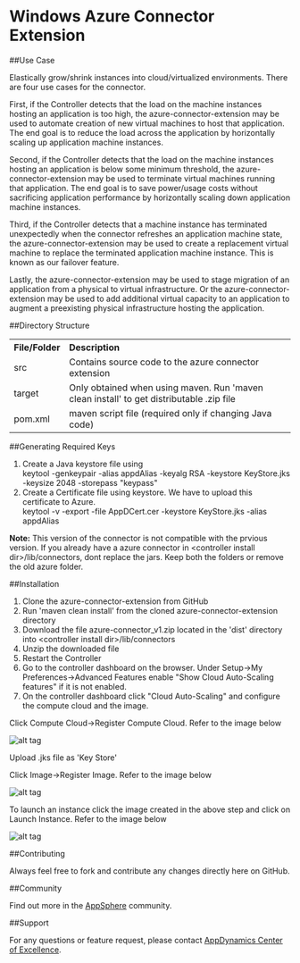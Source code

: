 Windows Azure Connector Extension
=================================

##Use Case

Elastically grow/shrink instances into cloud/virtualized environments. There are four use cases for the connector. 

First, if the Controller detects that the load on the machine instances hosting an application is too high, the azure-connector-extension may be used to automate creation of new virtual machines to host that application. The end goal is to reduce the load across the application by horizontally scaling up application machine instances.

Second, if the Controller detects that the load on the machine instances hosting an application is below some minimum threshold, the azure-connector-extension may be used to terminate virtual machines running that application. The end goal is to save power/usage costs without sacrificing application performance by horizontally scaling down application machine instances.

Third, if the Controller detects that a machine instance has terminated unexpectedly when the connector refreshes an application machine state, the azure-connector-extension may be used to create a replacement virtual machine to replace the terminated application machine instance. This is known as our failover feature.

Lastly, the azure-connector-extension may be used to stage migration of an application from a physical to virtual infrastructure. Or the azure-connector-extension may be used to add additional virtual capacity to an application to augment a preexisting physical infrastructure hosting the application.   

##Directory Structure

<table><tbody>
<tr>
<th align="left"> File/Folder </th>
<th align="left"> Description </th>
</tr>
<tr>
<td class='confluenceTd'> src </td>
<td class='confluenceTd'> Contains source code to the azure connector extension </td>
</tr>
<tr>
<td class='confluenceTd'> target </td>
<td class='confluenceTd'> Only obtained when using maven. Run 'maven clean install' to get distributable .zip file </td>
</tr>
<tr>
<td class='confluenceTd'> pom.xml </td>
<td class='confluenceTd'> maven script file (required only if changing Java code) </td>
</tr>
</tbody>
</table>

##Generating Required Keys

1. Create a Java keystore file using <br>
keytool -genkeypair -alias appdAlias -keyalg RSA -keystore KeyStore.jks -keysize 2048 -storepass "keypass"
2. Create a Certificate file using keystore. We have to upload this certificate to Azure.<br>
keytool -v -export -file AppDCert.cer -keystore KeyStore.jks -alias appdAlias

<b>Note:</b> This version of the connector is not compatible with the prvious version. If you already have a azure connector in \<controller install dir\>/lib/connectors, dont replace the jars. Keep both the folders or remove the old azure folder.

##Installation

1. Clone the azure-connector-extension from GitHub
2. Run 'maven clean install' from the cloned azure-connector-extension directory
3. Download the file azure-connector_v1.zip located in the 'dist' directory into \<controller install dir\>/lib/connectors
4. Unzip the downloaded file
5. Restart the Controller
6. Go to the controller dashboard on the browser. Under Setup->My Preferences->Advanced Features enable "Show Cloud Auto-Scaling features" if it is not enabled. 
7. On the controller dashboard click "Cloud Auto-Scaling" and configure the compute cloud and the image.

Click Compute Cloud->Register Compute Cloud. Refer to the image below

![alt tag](https://raw.github.com/Appdynamics/azure-connector-extension/master/azure_compute_cloud.png)

Upload .jks file as 'Key Store'

Click Image->Register Image. Refer to the image below

![alt tag](https://raw.github.com/Appdynamics/azure-connector-extension/master/azure_image.png)

To launch an instance click the image created in the above step and click on Launch Instance. Refer to the image below

![alt tag](https://raw.github.com/Appdynamics/azure-connector-extension/master/azure_launch_instance.png)

##Contributing

Always feel free to fork and contribute any changes directly here on GitHub.

##Community

Find out more in the [AppSphere](http://appsphere.appdynamics.com/t5/eXchange/Windows-Azure-Cloud-Connector-Extension/idi-p/5493) community.

##Support

For any questions or feature request, please contact [AppDynamics Center of Excellence](mailto:help@appdynamics.com).

